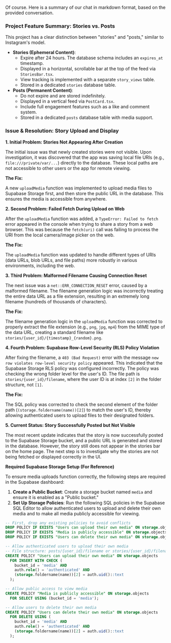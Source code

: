 Of course. Here is a summary of our chat in markdown format, based on the provided conversation.

### **Project Feature Summary: Stories vs. Posts**

This project has a clear distinction between "stories" and "posts," similar to Instagram's model.

  * **Stories (Ephemeral Content)**:
      * Expire after 24 hours. The database schema includes an `expires_at` timestamp.
      * Displayed in a horizontal, scrollable bar at the top of the feed via `StoriesBar.tsx`.
      * View tracking is implemented with a separate `story_views` table.
      * Stored in a dedicated `stories` database table.
  * **Posts (Permanent Content)**:
      * Do not expire and are stored indefinitely.
      * Displayed in a vertical feed via `PostCard.tsx`.
      * Include full engagement features such as a like and comment system.
      * Stored in a dedicated `posts` database table with media support.

### **Issue & Resolution: Story Upload and Display**

**1. Initial Problem: Stories Not Appearing After Creation**

The initial issue was that newly created stories were not visible. Upon investigation, it was discovered that the app was saving local file URIs (e.g., `file:///private/var/...`) directly to the database. These local paths are not accessible to other users or the app for remote viewing.

**The Fix:**

A new `uploadMedia` function was implemented to upload media files to Supabase Storage first, and then store the public URL in the database. This ensures the media is accessible from anywhere.

**2. Second Problem: Failed Fetch During Upload on Web**

After the `uploadMedia` function was added, a `TypeError: Failed to fetch` error appeared in the console when trying to share a story from a web browser. This was because the `fetch(uri)` call was failing to process the URI from the local camera/image picker on the web.

**The Fix:**

The `uploadMedia` function was updated to handle different types of URIs (data URLs, blob URLs, and file paths) more robustly in various environments, including the web.

**3. Third Problem: Malformed Filename Causing Connection Reset**

The next issue was a `net::ERR_CONNECTION_RESET` error, caused by a malformed filename. The filename generation logic was incorrectly treating the entire data URL as a file extension, resulting in an extremely long filename (hundreds of thousands of characters).

**The Fix:**

The filename generation logic in the `uploadMedia` function was corrected to properly extract the file extension (e.g., `png`, `jpg`, `mp4`) from the MIME type of the data URL, creating a standard filename like `stories/{user_id}/{timestamp}_{random}.png`.

**4. Fourth Problem: Supabase Row-Level Security (RLS) Policy Violation**

After fixing the filename, a `403 (Bad Request)` error with the message `new row violates row-level security policy` appeared. This indicated that the Supabase Storage RLS policy was configured incorrectly. The policy was checking the wrong folder level for the user's ID. The file path is `stories/{user_id}/filename`, where the user ID is at index `[2]` in the folder structure, not `[1]`.

**The Fix:**

The SQL policy was corrected to check the second element of the folder path (`(storage.foldername(name))[2]`) to match the user's ID, thereby allowing authenticated users to upload files to their designated folders.

**5. Current Status: Story Successfully Posted but Not Visible**

The most recent update indicates that the story is now successfully posted to the Supabase Storage bucket, and a public URL is generated and stored in the database. However, the story still does not appear in the stories bar on the home page. The next step is to investigate why the stories are not being fetched or displayed correctly in the UI.

**Required Supabase Storage Setup (For Reference)**

To ensure media uploads function correctly, the following steps are required in the Supabase dashboard:

1.  **Create a Public Bucket**: Create a storage bucket named `media` and ensure it is enabled as a "Public bucket."
2.  **Set Up Storage Policies**: Run the following SQL policies in the Supabase SQL Editor to allow authenticated users to upload and delete their own media and to make all media publicly accessible for viewing.

<!-- end list -->

```sql
-- First, drop any existing policies to avoid conflicts
DROP POLICY IF EXISTS "Users can upload their own media" ON storage.objects;
DROP POLICY IF EXISTS "Media is publicly accessible" ON storage.objects;
DROP POLICY IF EXISTS "Users can delete their own media" ON storage.objects;

-- Allow authenticated users to upload their own media
-- File structure: posts/{user_id}/filename or stories/{user_id}/filename
CREATE POLICY "Users can upload their own media" ON storage.objects
  FOR INSERT WITH CHECK (
    bucket_id = 'media' AND
    auth.role() = 'authenticated' AND
    (storage.foldername(name))[2] = auth.uid()::text
  );

-- Allow public access to view media
CREATE POLICY "Media is publicly accessible" ON storage.objects
  FOR SELECT USING (bucket_id = 'media');

-- Allow users to delete their own media
CREATE POLICY "Users can delete their own media" ON storage.objects
  FOR DELETE USING (
    bucket_id = 'media' AND
    auth.role() = 'authenticated' AND
    (storage.foldername(name))[2] = auth.uid()::text
  );
```